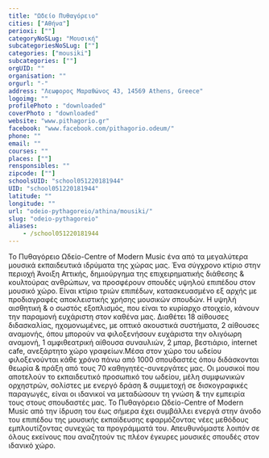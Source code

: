 ```yaml
---
title: "Ωδείο Πυθαγόρειο"
cities: ["Αθήνα"]
perioxi: [""]
categoryNoSLug: "Μουσική"
subcategoriesNoSLug: [""]
categories: ["mousiki"]
subcategories: [""]
orgUID: ""
organisation: ""
orgurl: "-"
address: "Λεωφορος Μαραθώνος 43, 14569 Athens, Greece"
logoimg: ""
profilePhoto : "downloaded"
coverPhoto : "downloaded"
website: "www.pithagorio.gr"
facebook: "www.facebook.com/pithagorio.odeum/"
phone: ""
email: ""
courses: ""
places: [""]
rensponsibles: ""
zipcode: [""]
schoolsUID: "school051220181944"
UID: "school051220181944"
latitude: ""
longitude: ""
url: "odeio-pythagoreio/athina/mousiki/"
slug: "odeio-pythagoreio"
aliases:
    - /school051220181944
---
```





Το Πυθαγόρειο Ωδείο-Centre of Modern Music ένα από τα μεγαλύτερα μουσικά εκπαιδευτικά ιδρύματα της χώρας μας. Ένα σύγχρονο κτίριο στην περιοχή Άνοιξη Αττικής, δημιούργημα της επιχειρηματικής διάθεσης &amp; κουλτούρας ανθρώπων, να προσφέρουν σπουδές υψηλού επιπέδου στον μουσικό χώρο. Είναι κτίριο τριών επιπέδων, κατασκευασμένο εξ αρχής με προδιαγραφές αποκλειστικής χρήσης μουσικών σπουδών. Η υψηλή αισθητική &amp; ο σωστός εξοπλισμός, που είναι το κυρίαρχο στοιχείο, κάνουν την παραμονή ευχάριστη στον καθένα μας. Διαθέτει 18 αίθουσες διδασκαλίας, ηχομονωμένες, με οπτικό ακουστικά συστήματα, 2 αίθουσες αναμονής, όπου μπορούν να φιλοξενήσουν ευχάριστα την ολιγόωρη αναμονή, 1 αμφιθεατρική αίθουσα συναυλιών, 2 μπαρ, βεστιάριο, internet cafe, ανεξάρτητο χώρο γραφείων.Μέσα στον χώρο του ωδείου φιλοξενούνται κάθε χρόνο πάνω από 1000 σπουδαστές όπου διδάσκονται θεωρία &amp; πράξη από τους 70 καθηγητές-συνεργάτες μας. Οι μουσικοί που αποτελούν το εκπαιδευτικό προσωπικό του ωδείου, μέλη συμφωνικών ορχηστρών, σολίστες με ενεργό δράση &amp; συμμετοχή σε δισκογραφικές παραγωγές, είναι οι ιδανικοί να μεταδώσουν τη γνώση &amp; την εμπειρία τους στους σπουδαστές μας. Το Πυθαγόρειο Ωδείο-Centre of Modern Music από την ίδρυση του έως σήμερα έχει συμβάλλει ενεργά στην άνοδο του επιπέδου της μουσικής εκπαίδευσης εφαρμόζοντας νέες μεθόδους εμπλουτίζοντας συνεχώς τα προγράμματά του. Απευθυνόμαστε λοιπόν σε όλους εκείνους που αναζητούν τις πλέον έγκυρες μουσικές σπουδές στον ιδανικό χώρο.